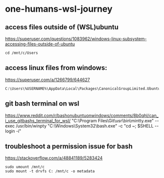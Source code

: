 # one-humans-wsl-journey

## access files outside of (WSL)ubuntu
https://superuser.com/questions/1083962/windows-linux-subsystem-accessing-files-outside-of-ubuntu
```
cd /mnt/c/Users
```

## access linux files from windows:
https://superuser.com/a/1266799/644627
```
C:\Users\%USERNAME%\AppData\Local\Packages\CanonicalGroupLimited.UbuntuonWindows_79rhkp1fndgsc\LocalState\rootfs\
```

## git bash terminal on wsl
https://www.reddit.com/r/bashonubuntuonwindows/comments/8b0qhl/can_i_use_gitbashs_terminal_for_wsl/
"C:\Program Files\Git\usr\bin\mintty.exe" --exec /usr/bin/winpty "C:\Windows\System32\bash.exe" -c "cd ~; $SHELL --login -i"

## troubleshoot a permission issue for bash
https://stackoverflow.com/a/48841189/5283424
```
sudo umount /mnt/c
sudo mount -t drvfs C: /mnt/c -o metadata
```

